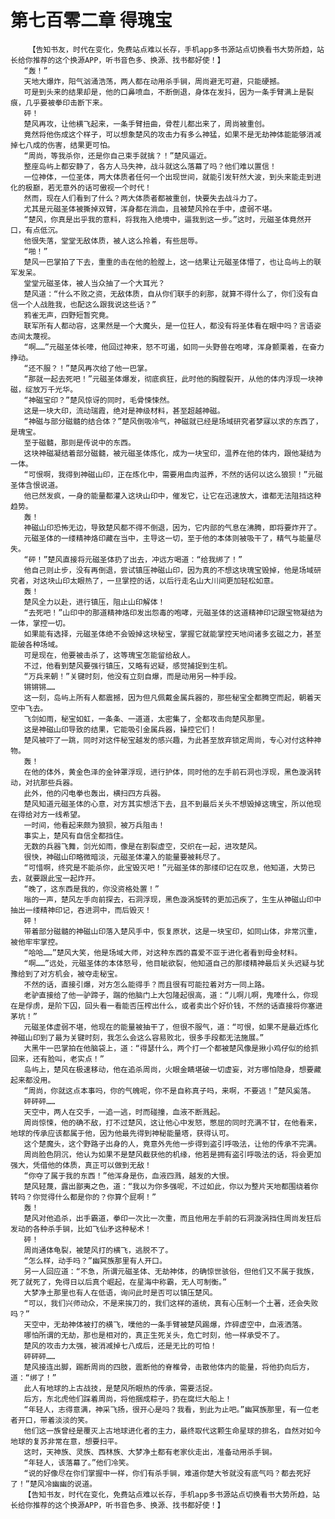 # 第七百零二章 得瑰宝
        【告知书友，时代在变化，免费站点难以长存，手机app多书源站点切换看书大势所趋，站长给你推荐的这个换源APP，听书音色多、换源、找书都好使！】
       “轰！”
       天地大爆炸，阳气汹涌浩荡，两人都在动用杀手锏，周尚避无可避，只能硬撼。
       可是到头来的结果却是，他的口鼻喷血，不断倒退，身体在发抖，因为一条手臂满上是裂痕，几乎要被拳印击断下来。
       砰！
       楚风再攻，让他横飞起来，一条手臂扭曲，骨茬儿都出来了，周尚被重创。
       竟然将他伤成这个样子，可以想象楚风的攻击力有多么神猛，如果不是无劫神体能能够消减掉七八成的伤害，结果更可怕。
       “周尚，等我杀你，还是你自己束手就擒？！”楚风逼近。
       整座岛屿上都安静了，各方人马失神，战斗就这么落幕了吗？他们难以置信！
       一位神体，一位圣体，两大体质者任何一个出现世间，就能引发轩然大波，到头来能走到进化的极巅，若无意外的话可傲视一个时代！
       然而，现在人们看到了什么？两大体质者都被重创，快要失去战斗力了。
       尤其是元磁圣体被撕掉双臂，浑身都在淌血，且被楚风拎在手中，虚弱不堪。
       “楚风，你真是出乎我的意料，将我拖入绝境中，逼我到这一步。”这时，元磁圣体竟然开口，有点低沉。
       他很失落，堂堂无敌体质，被人这么拎着，有些屈辱。
       “啪！”
       楚风一巴掌拍了下去，重重的击在他的脸膛上，这一结果让元磁圣体懵了，也让岛屿上的联军发呆。
       堂堂元磁圣体，被人当众抽了一个大耳光？
       楚风道：“什么不败之资，无敌体质，自从你们联手的刹那，就算不得什么了，你们没有自信一个人战胜我，也配这么跟我说这些话？”
       鸦雀无声，四野短暂究竟。
       联军所有人都动容，这果然是一个大魔头，是一位狂人，都没有将圣体看在眼中吗？言语姿态间太蔑视。
       “啊……”元磁圣体长嚎，他回过神来，怒不可遏，如同一头野兽在咆哮，浑身颤栗着，在奋力挣动。
       “还不服？！”楚风再次给了他一巴掌。
       “那就一起去死吧！”元磁圣体爆发，彻底疯狂，此时他的胸膛裂开，从他的体内浮现一块神磁，绽放万千光华。
       “神磁宝印？”楚风惊讶的同时，毛骨悚悚然。
       这是一块大印，流动瑞霞，绝对是神级材料，甚至超越神磁。
       “神磁与部分磁髓的结合体？”楚风倒吸冷气，神磁就已经是场域研究者梦寐以求的东西了，是瑰宝。
       至于磁髓，那则是传说中的东西。
       这块神磁凝结着部分磁髓，被元磁圣体炼化，成为一块宝印，温养在他的体内，跟他凝结为一体。
       “可恨啊，我得到神磁山印，正在炼化中，需要用血肉滋养，不然的话何以这么狼狈！”元磁圣体含恨说道。
       他已然发疯，一身的能量都灌入这块山印中，催发它，让它在迅速放大，谁都无法阻挡这种趋势。
       轰！
       神磁山印恐怖无边，导致楚风都不得不倒退，因为，它内部的气息在沸腾，即将要炸开了。
       元磁圣体的一缕精神烙印藏在当中，主导这一切，至于他的本体则被吸干了，精气与能量尽失。
       “砰！”楚风直接将元磁圣体扔了出去，冲远方喝道：“给我绑了！”
       他自己则止步，没有再倒退，尝试镇压神磁山印，因为真的不想这块瑰宝毁掉，他是场域研究者，对这块山印太眼热了，一旦掌控的话，以后行走名山大川间更加轻松如意。
       轰！
       楚风全力以赴，进行镇压，阻止山印解体！
       “去死吧！”山印中的那道精神烙印发出怨毒的咆哮，元磁圣体的这道精神印记跟宝物凝结为一体，掌控一切。
       如果能有选择，元磁圣体绝不会毁掉这块秘宝，掌握它就能掌控天地间诸多玄磁之力，甚至能破各种场域。
       可是现在，他要被击杀了，这等瑰宝怎能留给敌人。
       不过，他看到楚风要强行镇压，又略有迟疑，感觉捕捉到生机。
       “万兵来朝！”关键时刻，他没有立刻自爆，而是动用另一种手段。
       锵锵锵……
       这一刻，岛屿上所有人都震撼，因为但凡佩戴金属兵器的，那些秘宝全都腾空而起，朝着天空中飞去。
       飞剑如雨，秘宝如虹，一条条、一道道，太密集了，全都攻击向楚风那里。
       这是神磁山印导致的结果，它能吸引金属兵器，操控它们！
       楚风被吓了一跳，同时对这件秘宝越发的感兴趣，为此甚至放弃锁定周尚，专心对付这种神物。
       轰！
       在他的体外，黄金色泽的金钟罩浮现，进行护体，同时他的左手前石洞也浮现，黑色漩涡转动，对抗那些兵器。
       此外，他的闪电拳也轰出，横扫四方兵器。
       楚风知道元磁圣体的心意，对方其实想活下去，且不到最后关头不想毁掉这瑰宝，所以他现在得给对方一线希望。
       一时间，他看起来颇为狼狈，被万兵阻击！
       事实上，楚风有自信全都挡住。
       无数的兵器飞舞，剑光如雨，像是在割裂虚空，交织在一起，进攻楚风。
       很快，神磁山印略微暗淡，元磁圣体灌入的能量要被耗尽了。
       “可惜啊，终究是不能杀你，此宝毁灭吧！”元磁圣体的那缕印记在叹息，他知道，大势已去，就要跟此宝一起炸开。
       “晚了，这东西是我的，你没资格处置！”
       嗡的一声，楚风左手向前探去，石洞浮现，黑色漩涡旋转的更加迅疾了，生生从神磁山印中抽出一缕精神印记，吞进洞中，而后毁灭！
       砰！
       带着部分磁髓的神磁山印落入楚风手中，恢复原状，这是一块宝印，如同山体，非常沉重，被他牢牢掌控。
       “哈哈……”楚风大笑，他是场域大师，对这种东西的喜爱不亚于进化者看到母金材料。
       “啊……”远处，元磁圣体的本体怒号，他目眦欲裂，他知道自己的那缕精神最后关头迟疑与犹豫给到了对方机会，被夺走秘宝。
       不然的话，直接引爆，对方怎么能得手？而且很有可能拉着对方一同上路。
       老驴直接给了他一驴蹄子，踹的他脑门上大包隆起很高，道：“儿啊儿啊，鬼嚎什么，你现在是俘虏，是阶下囚，回头看一看能否压榨出什么，或者卖出个好价钱，不然的话直接将你塞进茅坑！”
       元磁圣体虚弱不堪，他现在的能量被抽干了，但很不服气，道：“可恨，如果不是最近炼化神磁山印到了最为关键时刻，我怎么会这么容易败北，很多手段都无法施展。”
       大黑牛一巴掌拍在他脑袋上，道：“得瑟什么，两个打一个都被楚风像是揪小鸡仔似的给抓回来，还有脸叫，老实点！”
       岛屿上，楚风在极速移动，他在追杀周尚，火眼金睛堪破一切虚妄，对方哪怕隐身，想要藏起来都没用。
       “周尚，你就这点本事吗，你的气魄呢，你不是自称真子吗，来啊，不要逃！”楚风奚落。
       砰砰砰……
       天空中，两人在交手，一追一逃，时而碰撞，血液不断溅起。
       周尚惊悚，他的确不敌，打不过楚风，这让他心中发怒，憋屈的同时充满不甘，在他看来，地球的传承应该都属于他，因为他最先得到神秘能量塔，获得认可。
       这个楚魔头，这个野路子出身的人，竟意外先他一步得到盗引呼吸法，让他的传承不完满。
       周尚脸色阴沉，他认为如果不是楚风截获他的机缘，他若是拥有盗引呼吸法的话，将会更加强大，凭借他的体质，真正可以做到无敌！
       “你夺了属于我的东西！”他浑身是伤，血液四溅，越发的大恨。
       楚风轻蔑，露出鄙夷之色，道：“我以为你多强呢，不过如此，你以为整片天地都围绕着你转吗？你觉得什么都是你的？你算个屁啊！”
       轰！
       楚风对他追杀，出手霸道，拳印一次比一次重，而且他用左手前的石洞漩涡挡住周尚发狂后发动的各种杀手锏，比如飞仙矛这种秘术！
       砰！
       周尚通体龟裂，被楚风打的横飞，逃脱不了。
       “怎么样，动手吗？”幽冥族那里有人开口。
       另一人回应道：“不急，所谓元磁圣体、无劫神体，的确惊世骇俗，但他们又不属于我族，死了就死了，免得日以后真个崛起，在星海中称霸，无人可制衡。”
       大梦净土那里也有人在低语，询问此时是否可以镇压楚风。
       “可以，我们兴师动众，不是来挨刀的，我们这样的道统，真有心压制一个土著，还会失败吗？”
       天空中，无劫神体被打的横飞，噗他的一条手臂被楚风踢爆，炸碎虚空中，血液洒落。
       哪怕所谓的无劫，那也是相对的，真正生死关头，危亡时刻，他一样承受不了。
       楚风的攻击力太强，被消减掉七八成后，还是无比的可怕！
       砰砰砰……
       楚风接连出脚，踢断周尚的四肢，震断他的脊椎骨，击散他体内的能量，将他扔向后方，道：“绑了！”
       此人有地球的上古战技，是楚风所眼热的传承，需要活捉。
       后方，东北虎他们踩着周尚，将他捆成粽子，扔在腐烂大船上！
       “年轻人，志得意满，神采飞扬，很开心是吗？我看，到此为止吧。”幽冥族那里，有一位老者开口，带着淡淡的笑。
       他们这一族曾经是覆灭上古地球进化者的主力，最终取代这颗生命星球的排名，自然对如今地球的复苏非常在意，想要扫平。
       这时，天神族、灵族、西林族、大梦净土都有老家伙走出，准备动用杀手锏。
       “年轻人，该落幕了。”他们冷笑。
       “说的好像尽在你们掌握中一样，你们有杀手锏，难道你楚大爷就没有底气吗？都去死好了！”楚风冷幽幽的说道。
       【告知书友，时代在变化，免费站点难以长存，手机app多书源站点切换看书大势所趋，站长给你推荐的这个换源APP，听书音色多、换源、找书都好使！】